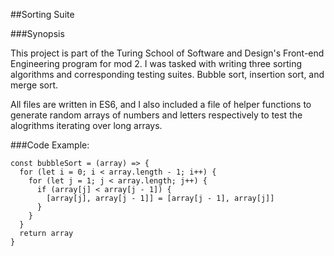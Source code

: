 ##Sorting Suite

###Synopsis

This project is part of the Turing School of Software and Design's Front-end Engineering program for mod 2. I was tasked with writing three sorting algorithms and corresponding testing suites. Bubble sort, insertion sort, and merge sort.

All files are written in ES6, and I also included a file of helper functions to generate random arrays of numbers and letters respectively to test the alogrithms iterating over long arrays.

###Code Example:

```
const bubbleSort = (array) => {
  for (let i = 0; i < array.length - 1; i++) {
    for (let j = 1; j < array.length; j++) {
      if (array[j] < array[j - 1]) {
        [array[j], array[j - 1]] = [array[j - 1], array[j]]
      }
    }
  }
  return array
}
```
